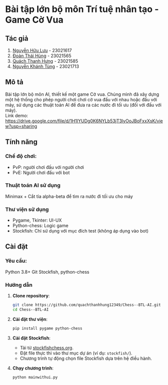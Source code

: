 # Bài tập lớn bộ môn Trí tuệ nhân tạo - Game Cờ Vua
 
## Tác giả
1. [Nguyễn Hữu Lưu](https://github.com/legendy05) - 23021617
2. [Đoàn Thái Hùng](https://github.com/TachibanaHungDoan) - 23021565
3. [Quách Thanh Hưng](https://github.com/quachthanhhung12349) - 23021585
4. [Nguyễn Khánh Tùng](https://github.com/nktung20) - 23021713

## Mô tả
Bài tập lớn bộ môn AI, thiết kế một game Cờ vua. Chúng mình đã xây dựng một hệ thống cho phép người chơi chơi cờ vua đấu với nhau hoặc đấu với máy, sử dụng các thuật toán AI để đưa ra các nước đi tối ưu (đối với đấu với máy).   
Link demo: https://drive.google.com/file/d/1H1IYUDg0K6NYLb53jT3lyOoJBoFxxXsK/view?usp=sharing

## Tính năng
### Chế độ chơi:  
+ PvP: người chơi đấu với người chơi
+ PvE: Người chơi đấu với bot
### Thuật toán AI sử dụng
Minimax + Cắt tỉa alpha-beta để tìm ra nước đi tối ưu cho máy
### Thư viện sử dụng
+ Pygame, Tkinter: UI-UX
+ Python-chess: Logic game 
+ Stockfish: Chỉ sử dụng với mục đích test (không áp dụng vào bot)

## Cài đặt
### Yêu cầu:
Python 3.8+
Git
Stockfish, python-chess
### Hướng dẫn
1. **Clone repository**:
   ```bash
   git clone https://github.com/quachthanhhung12349/Chess--BTL-AI.git
   cd Chess--BTL-AI
   ```

2. **Cài đặt thư viện**:
   ```bash
   pip install pygame python-chess
   ```

3. **Cài đặt Stockfish**:
   - Tải từ [stockfishchess.org](https://stockfishchess.org/download/).  
   - Đặt file thực thi vào thư mục dự án (ví dụ: `stockfish/`).  
   - Chương trình tự động chọn file Stockfish dựa trên hệ điều hành.  

4. **Chạy chương trình**:
   ```bash
   python mainwithui.py
   ```




